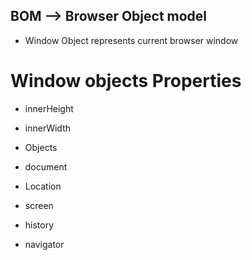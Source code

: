 ## BOM --> Browser Object model

- Window Object represents current browser window

# Window objects Properties

- innerHeight

* innerWidth

* Objects
* document
* Location
* screen
* history
* navigator
